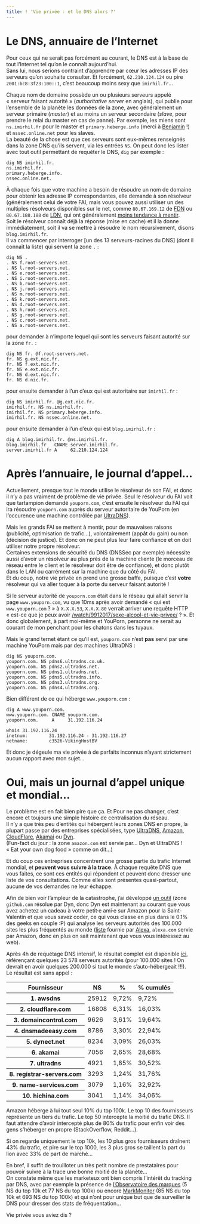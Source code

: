 ```yaml
---
title: ! 'Vie privée : et le DNS alors ?'
---
```


# Le DNS, annuaire de l’Internet

Pour ceux qui ne serait pas forcément au courant, le DNS est à la base de tout l’Internet tel qu’on le connaît aujourd’hui.<br/>
Sans lui, nous serions contraint d’apprendre par cœur les adresses IP des serveurs qu’on souhaite consulter.
Et forcément, `62.210.124.124` ou pire `2001:bc8:3f23:100::1`, c’est beaucoup moins sexy que `imirhil.fr`…

Chaque nom de domaine possède un ou plusieurs serveurs appelé « serveur faisant autorité » (*authoritative server* en
anglais), qui publie pour l’ensemble de la planète les données de la zone, avec généralement un serveur primaire
(*master*) et au moins un serveur secondaire (*slave*, pour prendre le relai du master en cas de panne).
Par exemple, les miens sont `ns.imirhil.fr` pour le master et `primary.heberge.info` (merci à
[Benjamin](https://twitter.com/vincib) !) et `nssec.online.net` pour les slaves.<br/>
La beauté de la chose est que ces serveurs sont eux-mêmes renseignés dans la zone DNS qu’ils servent, via les entrées `NS`.
On peut donc les lister avec tout outil permettant de requêter le DNS, `dig` par exemple :

	dig NS imirhil.fr.
	ns.imirhil.fr.
	primary.heberge.info.
	nssec.online.net.

À chaque fois que votre machine a besoin de résoudre un nom de domaine pour obtenir les adresse IP correspondantes, elle
demande à son résolveur (généralement celui de votre FAI, mais vous pouvez aussi utiliser un des multiples résolveurs
disponibles sur le net, comme `80.67.169.12` de [FDN](http://www.fdn.fr/) ou `80.67.188.188` de [LDN](http://ldn-fai.net/),
qui ont généralement [moins tendance à mentir](http://blog.fdn.fr/?post/2014/12/07/Filtrer-The-Pirate-Bay-Ubu-roi-des-Internets).<br/>
Soit le résolveur connaît déjà la réponse (mise en cache) et il la donne immédiatement, soit il va se mettre à résoudre
le nom récursivement, disons `blog.imirhil.fr`.<br/>
Il va commencer par interroger [un des 13 serveurs-racines du DNS] (dont il connaît la liste) qui servent la zone `.` :

	dig NS .
	. NS f.root-servers.net.
	. NS l.root-servers.net.
	. NS e.root-servers.net.
	. NS i.root-servers.net.
	. NS b.root-servers.net.
	. NS j.root-servers.net.
	. NS m.root-servers.net.
	. NS k.root-servers.net.
	. NS d.root-servers.net.
	. NS h.root-servers.net.
	. NS g.root-servers.net.
	. NS c.root-servers.net.
	. NS a.root-servers.net.

pour demander à n’importe lequel qui sont les serveurs faisant autorité sur la zone `fr.` :

	dig NS fr. @f.root-servers.net.
	fr. NS g.ext.nic.fr.
	fr. NS f.ext.nic.fr.
	fr. NS e.ext.nic.fr.
	fr. NS d.ext.nic.fr.
	fr. NS d.nic.fr.

pour ensuite demander à l’un d’eux qui est autoritaire sur `imirhil.fr` :

	dig NS imirhil.fr. @g.ext.nic.fr.
	imirhil.fr. NS ns.imirhil.fr.
	imirhil.fr. NS primary.heberge.info.
	imirhil.fr. NS nssec.online.net.

pour ensuite demander à l’un d’eux qui est `blog.imirhil.fr` :

	dig A blog.imirhil.fr. @ns.imirhil.fr.
	blog.imirhil.fr   CNAME server.imirhil.fr.
	server.imirhil.fr A     62.210.124.124

# Après l’annuaire, le journal d’appel…

Actuellement, presque tout le monde utilise le résolveur de son FAI, et donc il n’y a pas vraiment de problème de vie
privée. Seul le résolveur du FAI voit que tartampion demandé `youporn.com`, c’est ensuite le résolveur du FAI qui ira
résoudre `youporn.com` auprès du serveur autoritaire de YouPorn (en l’occurence une machine contrôlée par
[UltraDNS](http://www.neustar.biz/services/dns-services/enterprise-dns-services)).

Mais les grands FAI se mettent à mentir, pour de mauvaises raisons (publicité, optimisation de trafic…), volontairement
(appât du gain) ou non (décision de justice). Et donc on ne peut plus leur faire confiance et on doit utiliser notre
propre résolveur.<br/>
Certaines extensions de sécurité du DNS (DNSSec par exemple) nécessite aussi d’avoir un résolveur au plus près de la
machine cliente (le morceau de réseau entre le client et le résolveur doit être de confiance), et donc plutôt dans le
LAN ou carrément sur la machine que du côté du FAI.<br/>
Et du coup, notre vie privée en prend une grosse baffe, puisque c’est **votre** résolveur qui va aller toquer à la porte
du serveur faisant autorité !

Si le serveur autorité de `youporn.com` était dans le réseau qui allait servir la page `www.youporn.com`, vu que 10ms
après avoir demandé « qui est `www.youporn.com` ? » à `X.X.X.53`, `X.X.X.80` verrait arriver une requête HTTP « est-ce
que je peux avoir [/watch/9912017/sexe-alcool-et-vie-privee/](http://www.youporn.com/watch/9912017/sexe-alcool-et-vie-privee/) ? ».
Et donc globalement, à part moi-même et YouPorn, personne ne serait au courant de mon penchant pour les chatons dans les
tuyaux.

Mais le grand ternet étant ce qu’il est, `youporn.com` n’est **pas** servi par une machine YouPorn mais par des machines
UltraDNS :

	dig NS youporn.com.
	youporn.com. NS pdns6.ultradns.co.uk.
	youporn.com. NS pdns2.ultradns.net.
	youporn.com. NS pdns1.ultradns.net.
	youporn.com. NS pdns5.ultradns.info.
	youporn.com. NS pdns3.ultradns.org.
	youporn.com. NS pdns4.ultradns.org.

Bien différent de ce qui héberge `www.youporn.com` :

	dig A www.youporn.com.
	www.youporn.com. CNAME youporn.com.
	youporn.com.     A     31.192.116.24

	whois 31.192.116.24
	inetnum:        31.192.116.24 - 31.192.116.27
	netname:        c3526-VikingHostBV

Et donc je dégeule ma vie privée à de parfaits inconnus n’ayant strictement aucun rapport avec mon sujet…

# Oui, mais un journal d’appel unique et mondial…

Le problème est en fait bien pire que ça.
Et Pour ne pas changer, c’est encore et toujours une simple histoire de centralisation du réseau.<br/>
Il n’y a que très peu d’entités qui hébergent leurs zones DNS en propre, la plupart passe par des entreprises spécialisées,
type [UltraDNS](http://www.neustar.biz/services/dns-services/enterprise-dns-services),
[Amazon](https://aws.amazon.com/fr/route53/), [CloudFlare](https://www.cloudflare.com/dns),
[Akamai](http://www.akamai.com/html/solutions/fast-dns.html) ou [Dyn](http://dyn.com/standard-dns/).<br/>
(Fun-fact du jour : la zone `amazon.com` est servie par… Dyn et UltraDNS ! « Eat your own dog food » comme on dit…)

Et du coup ces entreprises concentrent une grosse partie du trafic Internet mondial, et **peuvent vous suivre à la trace**.
À chaque requête DNS que vous faites, ce sont ces entités qui répondent et peuvent donc dresser une liste de vos consultations.
Comme elles sont présentes quasi-partout, aucune de vos demandes ne leur échappe.

Afin de bien voir l’ampleur de la catastrophe, j’ai développé [un outil](https://gist.github.com/aeris/1a1ba71264c9c1e49e03)
(zone `github.com` résolue par Dyn, donc Dyn est maintenant au courant que vous avez achetez un cadeau à votre petit·e
ami·e sur Amazon pour la Saint-Valentin et que vous savez coder, ce qui vous classe en plus dans le 0.1% des geeks en
couple :P) qui analyse les serveurs autorités des 100.000 sites les plus fréquentés au monde
([liste](http://s3.amazonaws.com/alexa-static/top-1m.csv.zip) fournie par [Alexa](http://www.alexa.com/topsites),
`alexa.com` servie par Amazon, donc en plus on sait maintenant que vous vous intéressez au web).

Après 4h de requétage DNS intensif, le résultat complet est disponible [ici](/assets/alexa-ns.ods), référençant quelques
23 578 serveurs autorités (pour 100.000 sites ! On devrait en avoir quelques 200.000 si tout le monde s’auto-hébergeait !!!).<br/>
Le résultat est sans appel :

<table>
	<thead>
		<tr>
			<th>Fournisseur</th>
			<th>NS</th>
			<th>%</th>
			<th>% cumulés</th>
		</tr>
	</thead>
	<tbody>
		<tr><th>1. awsdns</th><td>25912</td><td>9,72%</td><td>9,72%</td></tr>
		<tr><th>2. cloudflare.com</th><td>16808</td><td>6,31%</td><td>16,03%</td></tr>
		<tr><th>3. domaincontrol.com</th><td>9626</td><td>3,61%</td><td>19,64%</td></tr>
		<tr><th>4. dnsmadeeasy.com</th><td>8786</td><td>3,30%</td><td>22,94%</td></tr>
		<tr><th>5. dynect.net</th><td>8234</td><td>3,09%</td><td>26,03%</td></tr>
		<tr><th>6. akamai</th><td>7056</td><td>2,65%</td><td>28,68%</td></tr>
		<tr><th>7. ultradns</th><td>4921</td><td>1,85%</td><td>30,52%</td></tr>
		<tr><th>8. registrar-servers.com</th><td>3293</td><td>1,24%</td><td>31,76%</td></tr>
		<tr><th>9. name-services.com</th><td>3079</td><td>1,16%</td><td>32,92%</td>
		<tr><th>10. hichina.com</th><td>3041</td><td>1,14%</td><td>34,06%</td></tr>
	</tbody>
</table>

Amazon héberge à lui tout seul 10% du top 100k.
Le top 10 des fournisseurs représente un tiers du trafic.
Le top 50 intercepte la moitié du trafic DNS.
Il faut attendre d’avoir intercepté plus de 80% du trafic pour enfin voir des gens s’héberger en propre (StackOverflow, Reddit…).<br/>

Si on regarde uniquement le top 10k, les 10 plus gros fournisseurs draînent 43% du trafic, et pire sur le top 1000, les
3 plus gros se taillent la part du lion avec 33% de part de marché…

En bref, il suffit de trouilloter un très petit nombre de prestataires pour pouvoir suivre à la trace une bonne moitié
de la planète…<br/>
On constate même que les marketeux ont bien compris l’intérêt du tracking par DNS, avec par exemple la présence de
[l’Observatoire des marques](http://www.observatoiredesmarques.fr/surveillance.php) (5 NS du top 10k et 77 NS du top 100k)
ou encore [MarkMonitor](https://www.markmonitor.com/services/domain-management.php) (85 NS du top 10k et 693 NS du top
100k) et qui n’ont pour unique but que de surveiller le DNS pour dresser des stats de fréquentation…

Vie privée vous aviez dis ?
